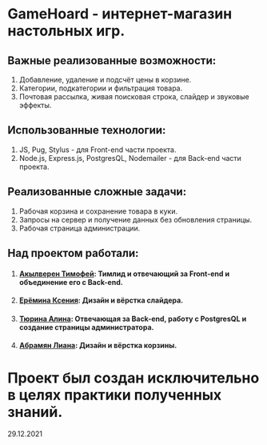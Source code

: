 # GameHoard - интернет-магазин настольных игр.

## Важные реализованные возможности:
1.  Добавление, удаление и подсчёт цены в корзине.
2.  Категории, подкатегории и фильтрация товара.
3.  Почтовая рассылка, живая поисковая строка, слайдер и звуковые эффекты.

## Использованные технологии:
1.  JS, Pug, Stylus - для Front-end части проекта.
2.  Node.js, Express.js, PostgresQL, Nodemailer - для Back-end части проекта.


## Реализованные сложные задачи:
1.  Рабочая корзина и сохранение товара в куки.
2.  Запросы на сервер и получение данных без обновления страницы.
3.  Рабочая страница администрации.

## Над проектом работали:
1. #### [Акылверен Тимофей](https://github.com/TimProger): Тимлид и отвечающий за Front-end и объединение его с Back-end.
2. #### [Ерёмина Ксения](https://github.com/BlackCosmos7): Дизайн и вёрстка слайдера.
3. #### [Тюрина Алина](https://github.com/SerpNaga): Отвечающая за Back-end, работу с PostgresQL и создание страницы администратора.
4. #### [Абрамян Лиана](https://github.com/Liana-Abr): Дизайн и вёрстка корзины. 

# Проект был создан исключительно в целях практики полученных знаний. 

29.12.2021
